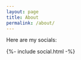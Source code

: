 ```yaml
---
layout: page
title: About
permalink: /about/
---
```


Here are my socials:

<div class="footer-col footer-col-1">
    {%- include social.html -%}
</div>


